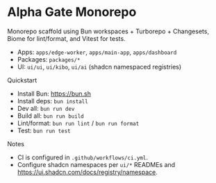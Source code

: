 # Alpha Gate Monorepo

Monorepo scaffold using Bun workspaces + Turborepo + Changesets, Biome for lint/format, and Vitest for tests.

- Apps: `apps/edge-worker`, `apps/main-app`, `apps/dashboard`
- Packages: `packages/*`
- UI: `ui/ui`, `ui/kibo`, `ui/ai` (shadcn namespaced registries)

Quickstart
- Install Bun: https://bun.sh
- Install deps: `bun install`
- Dev all: `bun run dev`
- Build all: `bun run build`
- Lint/format: `bun run lint` / `bun run format`
- Test: `bun run test`

Notes
- CI is configured in `.github/workflows/ci.yml`.
- Configure shadcn namespaces per `ui/*` READMEs and https://ui.shadcn.com/docs/registry/namespace.

